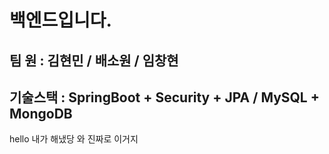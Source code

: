 # 백엔드입니다.

## 팀 원 : 김현민 / 배소원 / 임창현

## 기술스택 : SpringBoot + Security + JPA / MySQL + MongoDB

hello
내가 해냈당
와
진짜로
이거지
